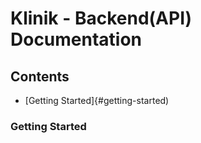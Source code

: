 # Klinik - Backend(API) Documentation

## Contents
- [Getting Started]{#getting-started)

### Getting Started
